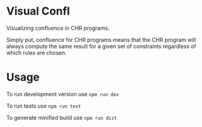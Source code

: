 Visual Confl
============

Visualizing confluence in CHR programs.


Simply put, confluence for CHR programs means that 
the CHR program will always compute the same result for a given set of constraints regardless of which rules are chosen.

Usage
=====

To run development version use `npm run dev`

To run tests use `npm run test`

To generate minified build use `npm run dist`
